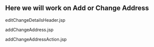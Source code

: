 ## Here we will work on Add or Change Address

editChangeDetailsHeader.jsp

addChangeAddress.jsp

addChangeAddressAction.jsp

